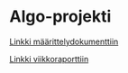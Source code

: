 # Algo-projekti


[Linkki määrittelydokumenttiin](documents/maarittely.md)

[Linkki viikkoraporttiin](documents/viikkoraportti1.md)

